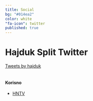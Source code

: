 ```yaml
---
title: Social
bg: "#014ea2"
color: white
"fa-icon": twitter
published: true
---
```

# **Hajduk Split Twitter**

<div id="mdiv">

<div id="twt" >
<a class="twitter-timeline" href="https://twitter.com/hajduk" data-tweet-limit="3" >Tweets by hajduk</a> <script async src="//platform.twitter.com/widgets.js" charset="utf-8"></script>
</div>


<div id="websi">
<br>
<h4 id="webs">Korisno</h4>

<ul>
  <li><a href="https://www.youtube.com/channel/UCdZuGHA8fV0oKQRCE4AYV0A/videos" target="_blank">HNTV</a></li>
</ul>

</div>
</div>














